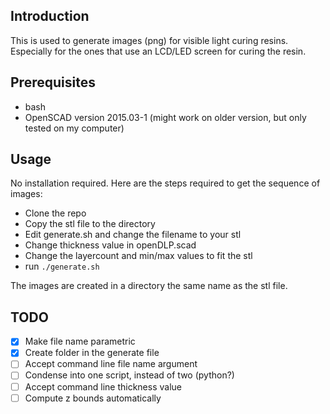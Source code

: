 ## Introduction

This is used to generate images (png) for visible light curing resins. Especially for the ones that use an LCD/LED screen for curing the resin.

## Prerequisites

* bash
* OpenSCAD version 2015.03-1 (might work on older version, but only tested on my computer)

## Usage

No installation required. Here are the steps required to get the sequence of images:

* Clone the repo
* Copy the stl file to the directory
* Edit generate.sh and change the filename to your stl
* Change thickness value in openDLP.scad
* Change the layercount and min/max values to fit the stl
* run `./generate.sh`

The images are created in a directory the same name as the stl file.

## TODO
* [x] Make file name parametric
* [x] Create folder in the generate file
* [ ] Accept command line file name argument
* [ ] Condense into one script, instead of two (python?)
* [ ] Accept command line thickness value
* [ ] Compute z bounds automatically
